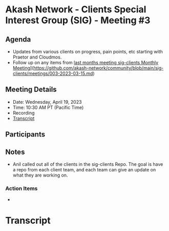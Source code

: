 
# Akash Network - Clients Special Interest Group (SIG) - Meeting #3

## Agenda

- Updates from various clients on progress, pain points, etc starting with Praetor and Cloudmos.
- Follow up on any items from [last months meeting sig-clients Monthly Meeting]([https://github.com/akash-network/community/blob/main/sig-clients/meetings/002-2023-02-15.md)](https://github.com/akash-network/community/blob/main/sig-clients/meetings/003-2023-03-15.md)

## Meeting Details

- Date: Wednesday, April 19, 2023
- Time: 10:30 AM PT (Pacific Time)
- Recording
- [Transcript](#transcript)

## Participants




## Notes

- Anil called out all of the clients in the sig-clients Repo. The goal is have a repo from each client team, and each team can give an update on what they are working on.




### Action Items

-




# **Transcript**
